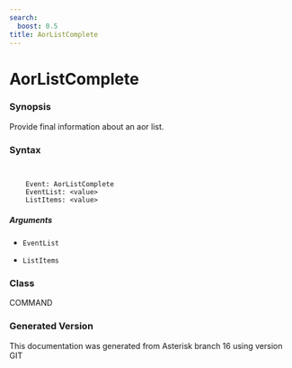 ```yaml
---
search:
  boost: 0.5
title: AorListComplete
---
```


# AorListComplete

### Synopsis

Provide final information about an aor list.

### Syntax


```


    Event: AorListComplete
    EventList: <value>
    ListItems: <value>

```
##### Arguments


* `EventList`

* `ListItems`

### Class

COMMAND

### Generated Version

This documentation was generated from Asterisk branch 16 using version GIT 